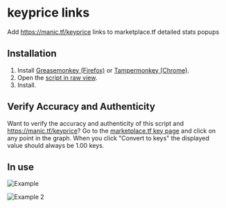 # keyprice links
Add https://manic.tf/keyprice links to marketplace.tf detailed stats popups

## Installation
1. Install [Greasemonkey (Firefox)](http://www.greasespot.net/) or [Tampermonkey (Chrome)](https://chrome.google.com/webstore/detail/tampermonkey/dhdgffkkebhmkfjojejmpbldmpobfkfo).
2. Open the [script in raw view](https://github.com/mninc/keyprice-links/raw/master/keyprice-links.user.js).
3. Install.

## Verify Accuracy and Authenticity
Want to verify the accuracy and authenticity of this script and https://manic.tf/keyprice? Go to the [marketplace.tf key page](https://marketplace.tf/items/tf2/5021;6) and click on any point in the graph. When you click "Convert to keys" the displayed value should always be 1.00 keys.

## In use
![Example](https://media.discordapp.net/attachments/337943916613599234/487732320468467712/unknown.png)

![Example 2](https://media.discordapp.net/attachments/337943916613599234/487732495912140808/unknown.png)
